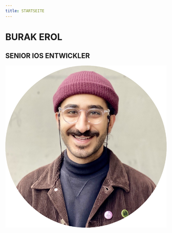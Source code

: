 ```yaml
---
title: STARTSEITE
---
```


<div class="wrapper-home">
    <h1>BURAK EROL</h1>
    <h2>SENIOR IOS ENTWICKLER</h2>
    <img src="/images/burakerol.png" class="burakerol-image"/>
</div>
